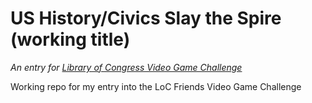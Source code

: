 # US History/Civics Slay the Spire (working title)
_An entry for [Library of Congress Video Game Challenge](https://www.challenge.gov/?challenge=library-of-congress-friends-choice-civics-video-game-challenge)_

Working repo for my entry into the LoC Friends Video Game Challenge
